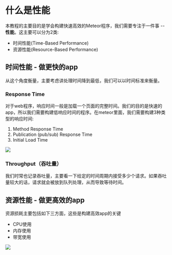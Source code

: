 # 什么是性能

本教程的主要目的是学会构建快速高效的Meteor程序，我们需要专注于一件事 -- **性能**。这主要可以分为2类:

- 时间性能(Time-Based Performance)
- 资源性能(Resource-Based Performance)

## 时间性能 - 做更快的app

从这个角度衡量，主要考虑讲处理时间降到最低，我们可以以时间标准来衡量。


### Response Time

对于web程序，响应时间一般是加载一个页面的完整时间。我们的目的是快速的app，所以我们需要构建低响应时间的程序。在meteor里面，我们需要构建3种类型的响应时间:

1. Method Response Time
2. Publication (pub/sub) Response Time
3. Initial Load Time

![](https://cldup.com/xs_prw0FBF.png)

### Throughput（吞吐量）

我们时常也记录吞吐量，主要看一下给定的时间周期内接受多少个请求。如果吞吐量较大的话，请求就会被放到队列处理，从而导致等待时间。


## 资源性能 - 做更高效的app

资源损耗主要包括如下三方面，这些是构建高效app的关键
- CPU使用
- 内存使用
- 带宽使用

![](https://cldup.com/pxeZ3cOrA2.png)




